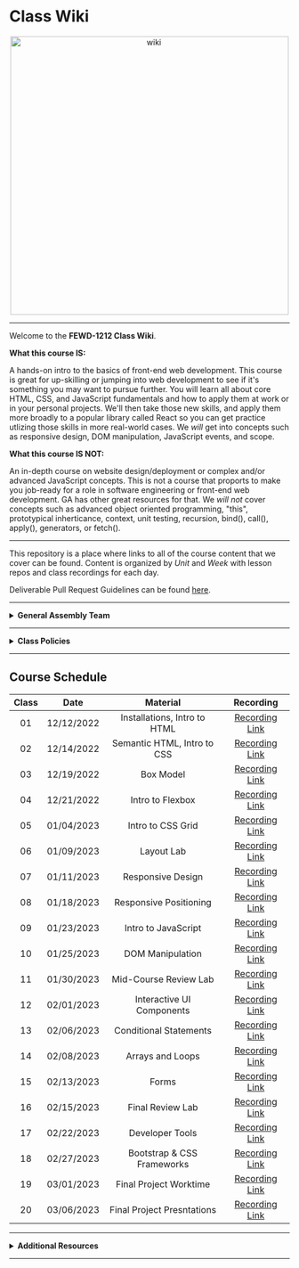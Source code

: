 # Class Wiki

<div align="center">
  <img src="images/wiki-logo.png" alt="wiki" height="500">
</div>

____

Welcome to the <b>FEWD-1212 Class Wiki</b>.

<b>What this course IS:</b>

A hands-on intro to the basics of front-end web development. This course is great for up-skilling or jumping into web development to see if it's something you may want to pursue further. You will learn all about core HTML, CSS, and JavaScript fundamentals and how to apply them at work or in your personal projects. We'll then take those new skills, and apply them more broadly to a popular library called React so you can get practice utlizing those skills in more real-world cases. We <i>will</i> get into concepts such as responsive design, DOM manipulation, JavaScript events, and scope.

<b>What this course IS NOT:</b>

An in-depth course on website design/deployment or complex and/or advanced JavaScript concepts. This is not a course that proports to make you job-ready for a role in software engineering or front-end web development. GA has other great resources for that. We <i>will not</i> cover concepts such as advanced object oriented programming, "this", prototypical inherticance, context, unit testing, recursion, bind(), call(), apply(), generators, or fetch().

____

This repository is a place where links to all of the course content that we cover can be found. Content is organized by <i>Unit</i> and <i>Week</i> with lesson repos and class recordings for each day.

Deliverable Pull Request Guidelines can be found [here]().

____

<details><summary><strong>General Assembly Team</strong></summary>

<ul type="none">

____

<div align="center">
  <img width="200px" src="images/ben.jpg" alt="ben">
  <h3>Ben Manning</h3>
  <h4>Lead Instructor</h4>
  <p>Hi! My name is Ben and I’ll be your <b>Lead Instructor</b> for the duration of the FEWD-7-26 Course! My role will be to teach you everything you want to learn about Front-End Web Development basics, and then take it even further by utilizing what we learn with the React Library to build some really awesome stuff!</p>
  <p>I am a software engineer and instructor who has been with General Assembly since May of 2020.  I enjoy collaborating with students as they learn and level up in the programming industry.</p>
  <span><a href="https://github.com/ben-manning">GitHub</a> | <a href="https://www.linkedin.com/in/manningben/">LinkedIn</a></span>
  <br>
</div>


____

<div align="center">
</div>

____

<div align="center">
</div>

</ul>

</details>

____
<details><summary><strong>Class Policies</strong></summary><p>

Below, you will find Class Policies and Requirements as laid out in Orientation and conveyed by the Instructional Team.  We compile them here for your reference and review.

</p>

<ul type="none">

<li><details><summary><strong>Code of Conduct</strong></summary><p>

<ul>
  <li>Foster a productive classroom environment.</li>
  <li>Treat others with respect and dignity.</li>
  <li>Remember that everyone is coming at this with a different background.</li>
  <li>Professionalism in all methods of communication, both in-person <i>and</i> online.
    <ul>
      <li>Slack is an extension of our on-campus community. We ask that you remain courteous, respectful, and professional while engaging on Slack.</li>
    </ul>
  </li>
  <li><b>Zero tolerance for plagiarism and cheating.</b></li>
</ul>

</p></details></li>

<li><details><summary><strong>Deliverable Submission Requirements</strong></summary><p>

<ul>
  <li>Deliverables must be submitted following the <a href="">PR Guidelines</a>.</li>
  <li>Students must meet deliverable requirements for the submission to be marked as "Complete".</li>
  <li>Deliverables are <i>always</i> due one week from the day they were assigned, unless otherwise stated.</li>
  <li>There is a grace period for re-submission or late submission. It is your responsibility to reach out to your Instructor to make arrangements.</li>
</ul>

</p></details></li>

<li><details><summary><strong>Graduation Requirements</strong></summary><p>

<ul>
  <li>Meet Project Requirements.
    <ul><li>Satisfactorily complete and present a project for <i>each</i> of the <b>3</b> units.</li></ul>
  </li>
  <li>Submit and complete a <i>minimum</i> of <b>80%</b> of deliverables (labs, homework, etc.).</li>
  <li>Adhere to attendance policy.
    <ul>
      <li>Students are allowed <b>3</b> absences over the <i>entire</i> course.</li>
      <li><b>3</b> tardies or early departures equals <b>1</b> absence.</li>
    </ul>
  </li>
</ul>

</p></details></li>

<li><details><summary><strong>A Note on Plagiarism</strong></summary><p>

<ul>
  <li>Plagiarism is a serious offense and grounds for immediate withdrawal.</li>
  <li>You are encouraged to ask others, including students, instructors, and sites like <i>Stack Overflow</i> for help. However, it is <b><i>not acceptable to copy</i></b> another persons code and submit it as your own. More importantly, it is detrimental to your own learning and growth.</li>
  <li>Small snippets of code that solve small problems taken from sites like <i>Stack Overflow</i> are generally an exception to this rule. If you aren't sure, it is your responsibility to <b><i>ask your instructor</i></b>. To be on the safe side, we ask that you credit the person/resource you got the code from in a comment, and let an instructor take a look at it.</li>
</ul>

</p></details></li>

<li><details><summary><strong>Observed Holidays</strong></summary><p>

<p>
The following dates are observed Holidays for this immersive.  There will be no class days on or within any of the date ranges listed below.  If you have any questions regarding Holidays, or have a special circumstance, please don't hesitate to reach out to your instructional team.
</p>

| Holiday | Dates |
|:---:|:---:|
| Holiday Break | 12/26/2022 |
| Holiday Break | 12/28/2022 |
| New Year's Day | 01/02/2023 |
| Martin Luther King Jr. Day | 01/16/2022 |
| President's Day | 02/20/2022 |


</p></details></li>

</ul></details>

____

## Course Schedule

| Class | Date | Material | Recording |
|:---:|:---:|:---:|:---:|
| 01 | 12/12/2022 | Installations, Intro to HTML | [Recording Link]() |
| 02 | 12/14/2022 | Semantic HTML, Intro to CSS | [Recording Link]() |
| 03 | 12/19/2022 | Box Model | [Recording Link]() |
| 04 | 12/21/2022 | Intro to Flexbox | [Recording Link]() |
| 05 | 01/04/2023 | Intro to CSS Grid | [Recording Link]() |
| 06 | 01/09/2023 | Layout Lab | [Recording Link]() |
| 07 | 01/11/2023 | Responsive Design | [Recording Link]() |
| 08 | 01/18/2023 | Responsive Positioning | [Recording Link]() |
| 09 | 01/23/2023 | Intro to JavaScript | [Recording Link]() |
| 10 | 01/25/2023 | DOM Manipulation | [Recording Link]() |
| 11 | 01/30/2023 | Mid-Course Review Lab | [Recording Link]() |
| 12 | 02/01/2023 | Interactive UI Components | [Recording Link]() |
| 13 | 02/06/2023 | Conditional Statements | [Recording Link]() |
| 14 | 02/08/2023 | Arrays and Loops | [Recording Link]() |
| 15 | 02/13/2023 | Forms | [Recording Link]() |
| 16 | 02/15/2023 | Final Review Lab | [Recording Link]() |
| 17 | 02/22/2023 | Developer Tools | [Recording Link]() |
| 18 | 02/27/2023 | Bootstrap & CSS Frameworks | [Recording Link]() |
| 19 | 03/01/2023 | Final Project Worktime | [Recording Link]() |
| 20 | 03/06/2023 | Final Project Presntations | [Recording Link]() |


____

</details>

<details><summary><strong>Additional Resources</strong></summary><p>

Below is a list of additional resources that were hand-picked by your instructors. If you find that you don't have the time during the course, these resources will still help to solidify your understanding of key concepts after graduation.
  <ul type="none">

  <li><details><summary><strong>Practice</strong> - sites to hone your skills</summary><p>

  - [Codeacademy](https://www.codecademy.com/catalog)
  - [Codewars](https://www.codewars.com)
  - [CSS Battle](https://cssbattle.dev/)
  - [CSS Diner](https://flukeout.github.io/)
  - [Flexbox Froggy](https://flexboxfroggy.com/)
  - [Grid Garden](https://cssgridgarden.com/)
  - [Screeps](https://screeps.com/)
  </p></details></li>

  <li><details><summary><strong>Reading</strong> - helpful articles and topics</summary><p>

  - [10 Need-to-know Mac Terminal Commands](https://scotch.io/bar-talk/10-need-to-know-mac-terminal-commands)
  - [Eloquent JavaScript](https://eloquentjavascript.net/)
  - [CSS Tricks](https://css-tricks.com/)
  - [Rubber Duck Debugging](https://rubberduckdebugging.com/)
  - [Medium: Local Git Repos vs Remote Repos](https://medium.com/swlh/git-local-repo-and-github-remote-repo-eae1c948fbf5)
  </p></details></li>

  <li><details><summary><strong>Documentation</strong> - commonly used docs for reference</summary><p>

  - [MDN JavaScript Docs](https://developer.mozilla.org/en-US/docs/Web/JavaScript/Guide)
  - [W3Schools CSS Docs](https://www.w3schools.com/cssref/default.asp)

  </p></details></li>

  <li><details><summary><strong>Cheatsheets</strong> - quick references</summary><p>
  - [VSCode Keyboard Shortcut Cheatsheet](https://code.visualstudio.com/shortcuts/keyboard-shortcuts-macos.pdf)
  - [Markdown Cheatsheet](https://www.markdownguide.org/cheat-sheet/)
  - [JavaScript Cheatsheet](https://websitesetup.org/javascript-cheat-sheet/)
  - [ES6 Cheatsheet](https://devhints.io/es6)
  </p></details></li>

  </ul>

</p></details>

____
